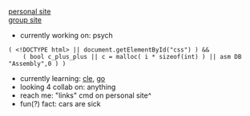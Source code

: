 [personal site](https://2lag.day)  
[group site](https://kus.ooo)


- currently working on: psych
```
( <!DOCTYPE html> || document.getElementById("css") ) && 
    ( bool c_plus_plus || c = malloc( i * sizeof(int) ) || asm DB "Assembly",0 ) )
```
- currently learning: [cle](https://cppinstitute.org/cle-c-certified-entry-level-programmer-certification), [go](https://go.dev/)
- looking 4 collab on: anything
- reach me: "links" cmd on personal site^
- fun(?) fact: cars are sick
